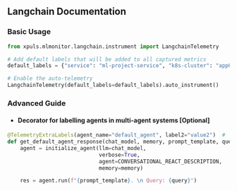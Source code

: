 
## Langchain Documentation

### Basic Usage
```python
from xpuls.mlmonitor.langchain.instrument import LangchainTelemetry

# Add default labels that will be added to all captured metrics
default_labels = {"service": "ml-project-service", "k8s-cluster": "app0", "namespace": "dev"}

# Enable the auto-telemetry
LangchainTelemetry(default_labels=default_labels).auto_instrument()

```

### Advanced Guide
- #### Decorator for labelling agents in multi-agent systems [Optional] 
```python
@TelemetryExtraLabels(agent_name="default_agent", label2="value2")  # `TelemetryExtraLabels` Decorate the agent function
def get_default_agent_response(chat_model, memory, prompt_template, query): # Example function
    agent = initialize_agent(llm=chat_model,
                             verbose=True,
                             agent=CONVERSATIONAL_REACT_DESCRIPTION,
                             memory=memory)

    res = agent.run(f"{prompt_template}. \n Query: {query}")
```


